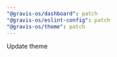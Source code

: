 ```yaml
---
"@gravis-os/dashboard": patch
"@gravis-os/eslint-config": patch
"@gravis-os/theme": patch
---
```


Update theme
